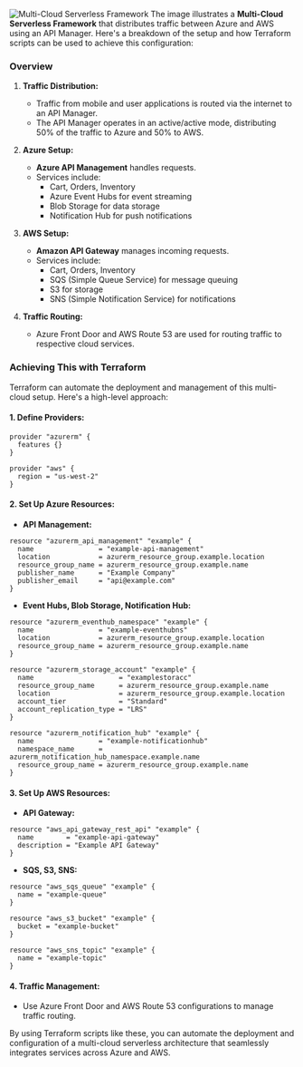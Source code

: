 ![Multi-Cloud Serverless Framework](https://github.com/user-attachments/assets/480ec64e-d284-49b4-afd1-c7b6a4d75c86)
The image illustrates a **Multi-Cloud Serverless Framework** that distributes traffic between Azure and AWS using an API Manager. Here's a breakdown of the setup and how Terraform scripts can be used to achieve this configuration:

### Overview

1. **Traffic Distribution:**
   - Traffic from mobile and user applications is routed via the internet to an API Manager.
   - The API Manager operates in an active/active mode, distributing 50% of the traffic to Azure and 50% to AWS.

2. **Azure Setup:**
   - **Azure API Management** handles requests.
   - Services include:
     - Cart, Orders, Inventory
     - Azure Event Hubs for event streaming
     - Blob Storage for data storage
     - Notification Hub for push notifications

3. **AWS Setup:**
   - **Amazon API Gateway** manages incoming requests.
   - Services include:
     - Cart, Orders, Inventory
     - SQS (Simple Queue Service) for message queuing
     - S3 for storage
     - SNS (Simple Notification Service) for notifications

4. **Traffic Routing:**
   - Azure Front Door and AWS Route 53 are used for routing traffic to respective cloud services.

### Achieving This with Terraform

Terraform can automate the deployment and management of this multi-cloud setup. Here's a high-level approach:

#### **1. Define Providers:**

```hcl
provider "azurerm" {
  features {}
}

provider "aws" {
  region = "us-west-2"
}
```

#### **2. Set Up Azure Resources:**

- **API Management:**

```hcl
resource "azurerm_api_management" "example" {
  name                = "example-api-management"
  location            = azurerm_resource_group.example.location
  resource_group_name = azurerm_resource_group.example.name
  publisher_name      = "Example Company"
  publisher_email     = "api@example.com"
}
```

- **Event Hubs, Blob Storage, Notification Hub:**

```hcl
resource "azurerm_eventhub_namespace" "example" {
  name                = "example-eventhubns"
  location            = azurerm_resource_group.example.location
  resource_group_name = azurerm_resource_group.example.name
}

resource "azurerm_storage_account" "example" {
  name                     = "examplestoracc"
  resource_group_name      = azurerm_resource_group.example.name
  location                 = azurerm_resource_group.example.location
  account_tier             = "Standard"
  account_replication_type = "LRS"
}

resource "azurerm_notification_hub" "example" {
  name                = "example-notificationhub"
  namespace_name      = azurerm_notification_hub_namespace.example.name
  resource_group_name = azurerm_resource_group.example.name
}
```

#### **3. Set Up AWS Resources:**

- **API Gateway:**

```hcl
resource "aws_api_gateway_rest_api" "example" {
  name        = "example-api-gateway"
  description = "Example API Gateway"
}
```

- **SQS, S3, SNS:**

```hcl
resource "aws_sqs_queue" "example" {
  name = "example-queue"
}

resource "aws_s3_bucket" "example" {
  bucket = "example-bucket"
}

resource "aws_sns_topic" "example" {
  name = "example-topic"
}
```

#### **4. Traffic Management:**

- Use Azure Front Door and AWS Route 53 configurations to manage traffic routing.

By using Terraform scripts like these, you can automate the deployment and configuration of a multi-cloud serverless architecture that seamlessly integrates services across Azure and AWS.
